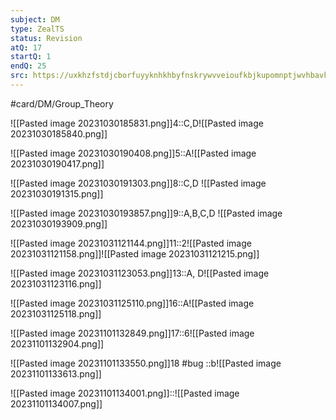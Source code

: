 ```yaml
---
subject: DM
type: ZealTS
status: Revision
atQ: 17
startQ: 1
endQ: 25
src: https://uxkhzfstdjcborfuyyknhkhbyfnskrywvveioufkbjkupomnptjwvhbavkysuhi.vercel.app/solution.html?testId=622c73577342fb74544c4c68&test_id=30
---
```

#card/DM/Group_Theory 

![[Pasted image 20231030185831.png]]4::C,D![[Pasted image 20231030185840.png]] <!--SR:!2023-11-23,16,290-->


![[Pasted image 20231030190408.png]]5::A![[Pasted image 20231030190417.png]] <!--SR:!2023-11-16,9,270-->

![[Pasted image 20231030191303.png]]8::C,D ![[Pasted image 20231030191315.png]] <!--SR:!2023-11-17,10,270-->

![[Pasted image 20231030193857.png]]9::A,B,C,D ![[Pasted image 20231030193909.png]] <!--SR:!2023-11-17,10,270-->

![[Pasted image 20231031121144.png]]11::2![[Pasted image 20231031121158.png]]![[Pasted image 20231031121215.png]] <!--SR:!2023-11-15,5,257-->



![[Pasted image 20231031123053.png]]13::A, D![[Pasted image 20231031123116.png]] <!--SR:!2023-11-21,14,297-->

![[Pasted image 20231031125110.png]]16::A![[Pasted image 20231031125118.png]] <!--SR:!2023-11-17,10,277-->

![[Pasted image 20231101132849.png]]17::6![[Pasted image 20231101132904.png]] <!--SR:!2023-11-20,13,281-->

![[Pasted image 20231101133550.png]]18
#bug ::b![[Pasted image 20231101133613.png]]

![[Pasted image 20231101134001.png]]::![[Pasted image 20231101134007.png]] <!--SR:!2023-11-23,16,301-->